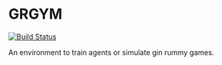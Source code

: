 # GRGYM

[![Build Status](https://travis-ci.com/Raragyay/GRGym.svg?token=zAu8TCpqQQFzKAyaEpfz&branch=master)](https://travis-ci.com/Raragyay/GRGym)

An environment to train agents or simulate gin rummy games. 